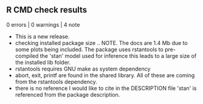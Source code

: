 ## R CMD check results

0 errors | 0 warnings | 4 note

* This is a new release.
* checking installed package size .. NOTE. The docs are 1.4 Mb due to some 
plots being included. The package uses rstantools to pre-compiled the 'stan'
model used for inference this leads to a large size of the installed lib
folder.
* rstantools requires GNU make as system dependency
* abort, exit, printf are found in the shared library. All of these are coming
from the rstantools dependency.
* there is no reference I would like to cite in the DESCRIPTION file
'stan' is referenced from the package description.
